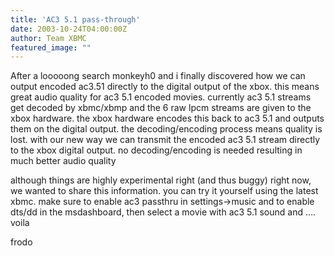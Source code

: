 ```yaml
---
title: 'AC3 5.1 pass-through'
date: 2003-10-24T04:00:00Z
author: Team XBMC
featured_image: ""
---
```

After a looooong search monkeyh0 and i finally discovered how we can output encoded ac3.51 directly to the digital output of the xbox. this means great audio quality for ac3 5.1 encoded movies. currently ac3 5.1 streams get decoded by xbmc/xbmp and the 6 raw lpcm streams are given to the xbox hardware. the xbox hardware encodes this back to ac3 5.1 and outputs them on the digital output. the decoding/encoding process means quality is lost. with our new way we can transmit the encoded ac3 5.1 stream directly to the xbox digital output. no decoding/encoding is needed resulting in much better audio quality

 although things are highly experimental right (and thus buggy) right now, we wanted to share this information. you can try it yourself using the latest xbmc. make sure to enable ac3 passthru in settings-\>music and to enable dts/dd in the msdashboard, then select a movie with ac3 5.1 sound and …. voila

 frodo

 